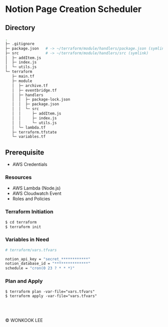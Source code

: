 # Notion Page Creation Scheduler

## Directory

```sh
.
├─ .gitignore
├─ package.json   # -> ~/terraform/module/handlers/package.json (symlink)
├─ src            # -> ~/terraform/module/handlers/src (symlink)
│  ├─ addItem.js
│  ├─ index.js
│  └─ utils.js
└─ terraform
   ├─ main.tf
   ├─ module
   │  ├─ archive.tf
   │  ├─ eventbridge.tf
   │  ├─ handlers
   │  │  ├─ package-lock.json
   │  │  ├─ package.json
   │  │  └─ src
   │  │     ├─ addItem.js
   │  │     ├─ index.js
   │  │     └─ utils.js
   │  └─ lambda.tf
   ├─ terraform.tfstate
   └─ variables.tf

```

## Prerequisite

- AWS Credentials

### Resources

- AWS Lambda (Node.js)
- AWS Cloudwatch Event
- Roles and Policies

### Terraform Initiation

```sh
$ cd terraform
$ terraform init
```

### Variables in Need

```sh
# terraform/vars.tfvars

notion_api_key = "secret_************"
notion_database_id = "***************"
schedule = "cron(0 23 ? * * *)"
```

### Plan and Apply

```
$ terraform plan -var-file="vars.tfvars"
$ terraform apply -var-file="vars.tfvars"
```

<br />
<br />

© WONKOOK LEE
